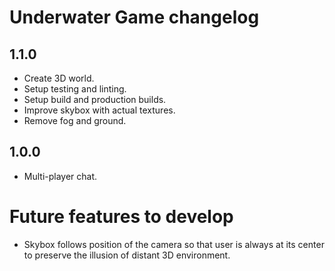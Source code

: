 # Underwater Game changelog

## 1.1.0
- Create 3D world.
- Setup testing and linting.
- Setup build and production builds.
- Improve skybox with actual textures.
- Remove fog and ground.

## 1.0.0
- Multi-player chat.

# Future features to develop
- Skybox follows position of the camera so that user is always at its center to preserve the illusion of distant 3D environment.
